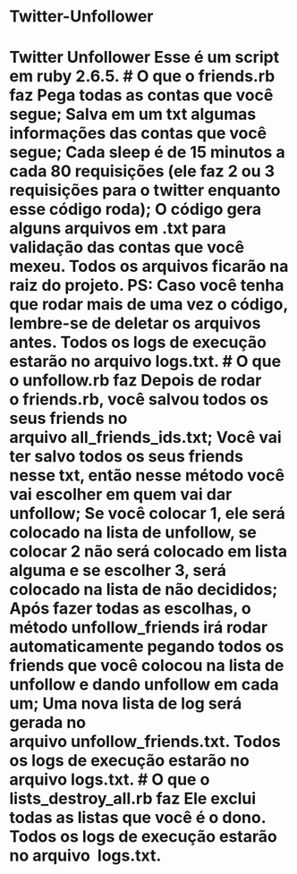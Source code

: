 # Twitter-Unfollower
# Twitter Unfollower  Esse é um script em ruby 2.6.5.  # O que o friends.rb faz  Pega todas as contas que você segue;  Salva em um txt algumas informações das contas que você segue;  Cada sleep é de 15 minutos a cada 80 requisições (ele faz 2 ou 3 requisições para o twitter enquanto esse código roda);  O código gera alguns arquivos em .txt para validação das contas que você mexeu. Todos os arquivos ficarão na raiz do projeto. PS: Caso você tenha que rodar mais de uma vez o código, lembre-se de deletar os arquivos antes.  Todos os logs de execução estarão no arquivo logs.txt.  # O que o unfollow.rb faz  Depois de rodar o friends.rb, você salvou todos os seus friends no arquivo all_friends_ids.txt;  Você vai ter salvo todos os seus friends nesse txt, então nesse método você vai escolher em quem vai dar unfollow;  Se você colocar 1, ele será colocado na lista de unfollow, se colocar 2 não será colocado em lista alguma e se escolher 3, será colocado na lista de não decididos;  Após fazer todas as escolhas, o método unfollow_friends irá rodar automaticamente pegando todos os friends que você colocou na lista de unfollow e dando unfollow em cada um;  Uma nova lista de log será gerada no arquivo unfollow_friends.txt.  Todos os logs de execução estarão no arquivo logs.txt.  # O que o lists_destroy_all.rb faz  Ele exclui todas as listas que você é o dono.  Todos os logs de execução estarão no arquivo  logs.txt.
